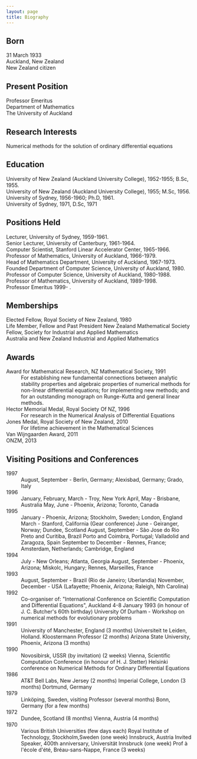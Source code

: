 ```yaml
---
layout: page
title: Biography
---
```


## Born

31 March 1933  
Auckland, New Zealand  
New Zealand citizen

## Present Position

Professor Emeritus  
Department of Mathematics  
The University of Auckland

## Research Interests

Numerical methods for the solution of ordinary differential equations

## Education

University of New Zealand (Auckland University College), 1952-1955; B.Sc, 1955.  
University of New Zealand (Auckland University College), 1955; M.Sc, 1956.  
University of Sydney, 1956-1960; Ph.D, 1961.  
University of Sydney, 1971, D.Sc, 1971

## Positions Held

Lecturer, University of Sydney, 1959-1961.  
Senior Lecturer, University of Canterbury, 1961-1964.  
Computer Scientist, Stanford Linear Accelerator Center, 1965-1966.  
Professor of Mathematics, University of Auckland, 1966-1979.  
Head of Mathematics Department, University of Auckland, 1967-1973.  
Founded Department of Computer Science, University of Auckland, 1980.  
Professor of Computer Science, University of Auckland, 1980-1988.  
Professor of Mathematics, University of Auckland, 1989-1998.  
Professor Emeritus 1999- .

## Memberships

Elected Fellow, Royal Society of New Zealand, 1980  
Life Member, Fellow and Past President New Zealand Mathematical Society  
Fellow, Society for Industrial and Applied Mathematics  
Australia and New Zealand Industrial and Applied Mathematics

## Awards

<dl>

<dt>Award for Mathematical Research, NZ Mathematical Society, 1991</dt>

<dd>For establishing new fundamental connections between analytic stability properties and algebraic properties of numerical methods for non-linear differential equations; for implementing new methods; and for an outstanding monograph on Runge-Kutta and general linear methods.</dd>

<dt>Hector Memorial Medal, Royal Society Of NZ, 1996</dt>

<dd>For research in the Numerical Analysis of Differential Equations</dd>

<dt>Jones Medal, Royal Society of New Zealand, 2010</dt>

<dd>For lifetime achievement in the Mathematical Sciences</dd>

<dt>Van Wijngaarden Award, 2011</dt>

<dt style="margin-bottom: 0.5cm">ONZM, 2013</dt>

</dl>

## Visiting Positions and Conferences

<dl>

<dt>1997</dt>

<dd>August, September - Berlin, Germany; Alexisbad, Germany; Grado, Italy</dd>

<dt>1996</dt>

<dd>January, February, March - Troy, New York  
April, May - Brisbane, Australia  
May, June - Phoenix, Arizona; Toronto, Canada</dd>

<dt>1995</dt>

<dd>January - Phoenix, Arizona; Stockholm, Sweden; London, England  
March - Stanford, California (Gear conference)  
June - Geiranger, Norway; Dundee, Scotland  
August, September - São Jose do Rio Preto and Curitiba, Brazil  
Porto and Coimbra, Portugal; Valladolid and Zaragoza, Spain  
September to December - Rennes, France; Amsterdam, Netherlands; Cambridge, England</dd>

<dt>1994</dt>

<dd>July - New Orleans; Atlanta, Georgia  
August, September - Phoenix, Arizona; Miskolc, Hungary; Rennes, Marseilles, France</dd>

<dt>1993</dt>

<dd>August, September - Brazil (Rio de Janeiro; Uberlandia)  
November, December - USA (Lafayette; Phoenix, Arizona; Raleigh, Nth Carolina)</dd>

<dt>1992</dt>

<dd>Co-organiser of: "International Conference on Scientific Computation and Differential Equations", Auckland 4-8 January 1993 (in honour of J. C. Butcher's 60th birthday)  
University Of Durham - Workshop on numerical methods for evolutionary problems</dd>

<dt>1991</dt>

<dd>University of Manchester, England (3 months)  
Universiteit te Leiden, Holland. Kloostermann Professor (2 months)  
Arizona State University, Phoenix, Arizona (3 months)</dd>

<dt>1990</dt>

<dd>Novosibirsk, USSR (by invitation) (2 weeks)  
Vienna, Scientific Computation Conference (in honour of H. J. Stetter)  
Helsinki conference on Numerical Methods for Ordinary Differential Equations</dd>

<dt>1986</dt>

<dd>AT&T Bell Labs, New Jersey (2 months)  
Imperial College, London (3 months)  
Dortmund, Germany</dd>

<dt>1979</dt>

<dd>Linköping, Sweden, visiting Professor (several months)  
Bonn, Germany (for a few months)</dd>

<dt>1972</dt>

<dd>Dundee, Scotland (8 months)  
Vienna, Austria (4 months)</dd>

<dt>1970</dt>

<dd style="margin-bottom: 0.5cm">Various British Universities (few days each)  
Royal Institute of Technology, Stockholm,Sweden (one week)  
Innsbruck, Austria Invited Speaker, 400th anniversary, Universität Innsbruck (one week)  
Prof à l'école d'été, Bréau-sans-Nappe, France (3 weeks)</dd>

</dl>